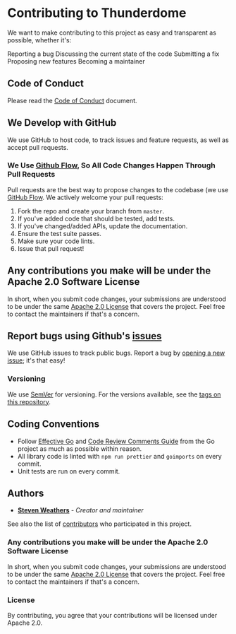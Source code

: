 # Contributing to Thunderdome

We want to make contributing to this project as easy and transparent as possible, whether it's:

Reporting a bug
Discussing the current state of the code
Submitting a fix
Proposing new features
Becoming a maintainer

## Code of Conduct

Please read the [Code of Conduct](CODE_OF_CONDUCT.md) document.

## We Develop with GitHub

We use GitHub to host code, to track issues and feature requests, as well as accept pull requests.

### We Use [Github Flow](https://docs.github.com/en/get-started/quickstart/github-flow), So All Code Changes Happen Through Pull Requests

Pull requests are the best way to propose changes to the codebase (we
use [GitHub Flow](https://docs.github.com/en/get-started/quickstart/github-flow). We actively welcome your pull requests:

1. Fork the repo and create your branch from `master`.
2. If you've added code that should be tested, add tests.
3. If you've changed/added APIs, update the documentation.
4. Ensure the test suite passes.
5. Make sure your code lints.
6. Issue that pull request!

## Any contributions you make will be under the Apache 2.0 Software License

In short, when you submit code changes, your submissions are understood to be under the
same [Apache 2.0 License](http://www.apache.org/licenses/LICENSE-2.0) that covers the project. Feel free to contact the
maintainers if that's a concern.

## Report bugs using Github's [issues](https://github.com/StevenWeathers/thunderdome-planning-poker/issues)

We use GitHub issues to track public bugs. Report a bug by [opening a new issue](); it's that easy!

### Versioning

We use [SemVer](http://semver.org/) for versioning. For the versions available, see
the [tags on this repository](https://github.com/StevenWeathers/thunderdome-planning-poker/tags).

## Coding Conventions

- Follow [Effective Go](https://go.dev/doc/effective_go)
  and [Code Review Comments Guide](https://github.com/golang/go/wiki/CodeReviewComments) from the Go project as much as
  possible within reason.
- All library code is linted with `npm run prettier` and `goimports` on every commit.
- Unit tests are run on every commit.

## Authors

* **[Steven Weathers](https://github.com/StevenWeathers)** - *Creator and maintainer*

See also the list of [contributors](https://github.com/StevenWeathers/thunderdome-planning-poker/contributors) who
participated in
this project.

### Any contributions you make will be under the Apache 2.0 Software License

In short, when you submit code changes, your submissions are understood to be under the
same [Apache 2.0 License](http://www.apache.org/licenses/LICENSE-2.0) that covers the project. Feel free to contact the
maintainers if that's a concern.

### License

By contributing, you agree that your contributions will be licensed under Apache 2.0.
